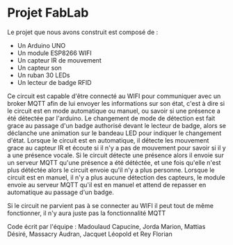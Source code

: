 # Projet FabLab

Le projet que nous avons construit est composé de :
  - Un Arduino UNO
  - Un module ESP8266 WIFI
  - Un capteur IR de mouvement
  - Un capteur son
  - Un ruban 30 LEDs
  - Un lecteur de badge RFID

Ce circuit est capable d'être connecté au WIFI pour communiquer avec un broker MQTT afin de lui envoyer les informations sur son état, c'est à dire si le circuit est en mode automatique ou manuel, ou savoir si une présence a été détectée par l'arduino.
Le changement de mode de détection est fait grace au passage d'un badge authorisé devant le lecteur de badge, alors se déclanche une animation sur le bandeau LED pour indiquer le changement d'état.
Lorsque le circuit est en automatique, il détecte les mouvement grace au capteur IR et écoute si il n'y a pas de mouvement pour savoir si il y a une présence vocale. Si le circuit détecte une présence alors il envoie sur un serveur MQTT qu'une présence a été détéctée, et une fois qu'elle n'est plus détéctée alors le circuit envoie qu'il n'y a plus personne.
Lorsque le circuit est en manuel, il n'y a plus aucune détection des capteurs, le module envoie au serveur MQTT qu'il est en manuel et attend de repasser en automatique au passage d'un badge.

Si le circuit ne parvient pas à se connecter au WIFI il peut tout de même fonctionner, il n'y aura juste pas la fonctionnalité MQTT


Code écrit par l'équipe : Madoulaud Capucine, Jorda Marion, Mattias Désiré, Massacry Audran, Jacquet Léopold et Rey Florian
